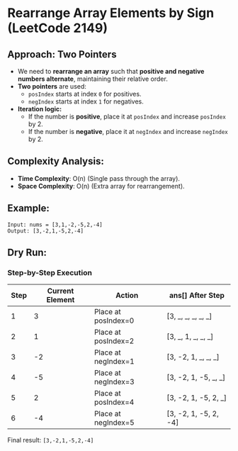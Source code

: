 # Rearrange Array Elements by Sign (LeetCode 2149)

## Approach: Two Pointers
- We need to **rearrange an array** such that **positive and negative numbers alternate**, maintaining their relative order.
- **Two pointers** are used:
  - `posIndex` starts at index `0` for positives.
  - `negIndex` starts at index `1` for negatives.
- **Iteration logic:**
  - If the number is **positive**, place it at `posIndex` and increase `posIndex` by 2.
  - If the number is **negative**, place it at `negIndex` and increase `negIndex` by 2.

## Complexity Analysis:
- **Time Complexity**: O(n) (Single pass through the array).
- **Space Complexity**: O(n) (Extra array for rearrangement).

## Example:
```
Input: nums = [3,1,-2,-5,2,-4]
Output: [3,-2,1,-5,2,-4]
```

## Dry Run:
### **Step-by-Step Execution**
| Step | Current Element | Action | ans[] After Step |
|------|----------------|--------|-----------------|
| 1    | 3              | Place at posIndex=0 | [3, _, _, _, _, _] |
| 2    | 1              | Place at posIndex=2 | [3, _, 1, _, _, _] |
| 3    | -2             | Place at negIndex=1 | [3, -2, 1, _, _, _] |
| 4    | -5             | Place at negIndex=3 | [3, -2, 1, -5, _, _] |
| 5    | 2              | Place at posIndex=4 | [3, -2, 1, -5, 2, _] |
| 6    | -4             | Place at negIndex=5 | [3, -2, 1, -5, 2, -4] |

Final result: `[3,-2,1,-5,2,-4]`

